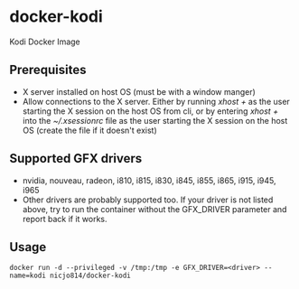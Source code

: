 # docker-kodi
Kodi Docker Image

## Prerequisites
* X server installed on host OS (must be with a window manger)
* Allow connections to the X server. Either by running *xhost +* as the user starting the X session on the host OS from cli, or by entering *xhost +* into the *~/.xsessionrc* file as the user starting the X session on the host OS (create the file if it doesn't exist)

## Supported GFX drivers
* nvidia, nouveau, radeon, i810, i815, i830, i845, i855, i865, i915, i945, i965
* Other drivers are probably supported too. If your driver is not listed above, try to run the container without the GFX_DRIVER parameter and report back if it works.


## Usage
```
docker run -d --privileged -v /tmp:/tmp -e GFX_DRIVER=<driver> --name=kodi nicjo814/docker-kodi
```
